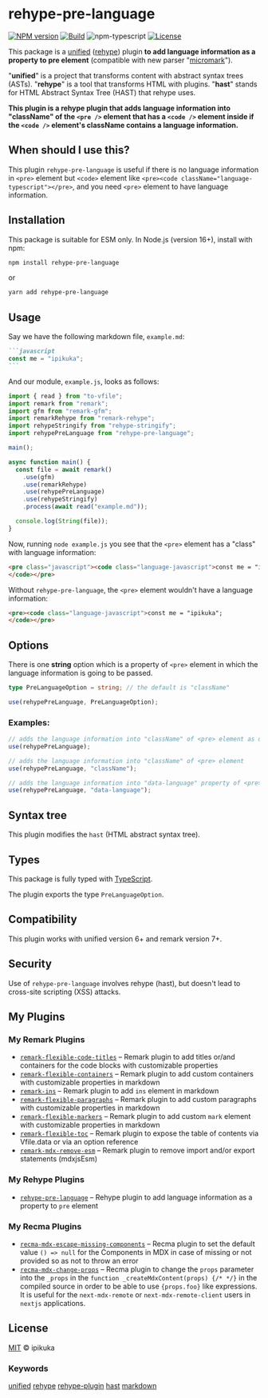 # rehype-pre-language

[![NPM version][npm-image]][npm-url]
[![Build][github-build]][github-build-url]
![npm-typescript]
[![License][github-license]][github-license-url]

This package is a [unified][unified] ([rehype][rehype]) plugin **to add language information as a property to pre element** (compatible with new parser "[micromark][micromark]").

"**unified**" is a project that transforms content with abstract syntax trees (ASTs). "**rehype**" is a tool that transforms HTML with plugins. "**hast**" stands for HTML Abstract Syntax Tree (HAST) that rehype uses.

**This plugin is a rehype plugin that adds language information into "className" of the `<pre />` element that has a `<code />` element inside if the `<code />` element's className contains a language information.**

## When should I use this?

This plugin `rehype-pre-language` is useful if there is no language information in `<pre>` element but `<code>` element like `<pre><code className="language-typescript"></pre>`, and you need `<pre>` element to have language information.

## Installation

This package is suitable for ESM only. In Node.js (version 16+), install with npm:

```bash
npm install rehype-pre-language
```

or

```bash
yarn add rehype-pre-language
```

## Usage

Say we have the following markdown file, `example.md`:

````markdown
```javascript
const me = "ipikuka";
```
````

And our module, `example.js`, looks as follows:

```javascript
import { read } from "to-vfile";
import remark from "remark";
import gfm from "remark-gfm";
import remarkRehype from "remark-rehype";
import rehypeStringify from "rehype-stringify";
import rehypePreLanguage from "rehype-pre-language";

main();

async function main() {
  const file = await remark()
    .use(gfm)
    .use(remarkRehype)
    .use(rehypePreLanguage)
    .use(rehypeStringify)
    .process(await read("example.md"));

  console.log(String(file));
}
```

Now, running `node example.js` you see that the `<pre>` element has a "class" with language information:

```html
<pre class="javascript"><code class="language-javascript">const me = "ipikuka";
</code></pre>
```

Without `rehype-pre-language`, the `<pre>` element wouldn't have a language information:

```html
<pre><code class="language-javascript">const me = "ipikuka";
</code></pre>
```

## Options

There is one **string** option which is a property of `<pre>` element in which the language information is going to be passed. 

```typescript
type PreLanguageOption = string; // the default is "className"

use(rehypePreLanguage, PreLanguageOption);
```

### Examples:

```typescript
// adds the language information into "className" of <pre> element as default
use(rehypePreLanguage);

// adds the language information into "className" of <pre> element
use(rehypePreLanguage, "className");

// adds the language information into "data-language" property of <pre> element
use(rehypePreLanguage, "data-language"); 
```

## Syntax tree

This plugin modifies the `hast` (HTML abstract syntax tree).

## Types

This package is fully typed with [TypeScript][typeScript].

The plugin exports the type `PreLanguageOption`.

## Compatibility

This plugin works with unified version 6+ and remark version 7+.

## Security

Use of `rehype-pre-language` involves rehype (hast), but doesn't lead to cross-site scripting (XSS) attacks.

## My Plugins

### My Remark Plugins

- [`remark-flexible-code-titles`](https://www.npmjs.com/package/remark-flexible-code-titles)
  – Remark plugin to add titles or/and containers for the code blocks with customizable properties
- [`remark-flexible-containers`](https://www.npmjs.com/package/remark-flexible-containers)
  – Remark plugin to add custom containers with customizable properties in markdown
- [`remark-ins`](https://www.npmjs.com/package/remark-ins)
  – Remark plugin to add `ins` element in markdown
- [`remark-flexible-paragraphs`](https://www.npmjs.com/package/remark-flexible-paragraphs)
  – Remark plugin to add custom paragraphs with customizable properties in markdown
- [`remark-flexible-markers`](https://www.npmjs.com/package/remark-flexible-markers)
  – Remark plugin to add custom `mark` element with customizable properties in markdown
- [`remark-flexible-toc`](https://www.npmjs.com/package/remark-flexible-toc)
  – Remark plugin to expose the table of contents via Vfile.data or via an option reference
- [`remark-mdx-remove-esm`](https://www.npmjs.com/package/remark-mdx-remove-esm)
  – Remark plugin to remove import and/or export statements (mdxjsEsm)

### My Rehype Plugins

- [`rehype-pre-language`](https://www.npmjs.com/package/rehype-pre-language)
  – Rehype plugin to add language information as a property to `pre` element

### My Recma Plugins

- [`recma-mdx-escape-missing-components`](https://www.npmjs.com/package/recma-mdx-escape-missing-components)
  – Recma plugin to set the default value `() => null` for the Components in MDX in case of missing or not provided so as not to throw an error
- [`recma-mdx-change-props`](https://www.npmjs.com/package/recma-mdx-change-props)
  – Recma plugin to change the `props` parameter into the `_props` in the `function _createMdxContent(props) {/* */}` in the compiled source in order to be able to use `{props.foo}` like expressions. It is useful for the `next-mdx-remote` or `next-mdx-remote-client` users in `nextjs` applications.

## License

[MIT][license] © ipikuka

### Keywords

[unified][unifiednpm] [rehype][rehypenpm] [rehype-plugin][rehypepluginnpm] [hast][hastnpm] [markdown][markdownnpm]

[unified]: https://github.com/unifiedjs/unified
[unifiednpm]: https://www.npmjs.com/search?q=keywords:unified
[rehype]: https://github.com/rehypejs/rehype
[rehypenpm]: https://www.npmjs.com/search?q=keywords:rehype
[rehypepluginnpm]: https://www.npmjs.com/search?q=keywords:rehype%20plugin
[hast]: https://github.com/syntax-tree/hast
[hastnpm]: https://www.npmjs.com/search?q=keywords:hast
[micromark]: https://github.com/micromark/micromark
[typescript]: https://www.typescriptlang.org/
[license]: https://github.com/ipikuka/rehype-pre-language/blob/main/LICENSE
[markdownnpm]: https://www.npmjs.com/search?q=keywords:markdown

[npm-url]: https://www.npmjs.com/package/rehype-pre-language
[npm-image]: https://img.shields.io/npm/v/rehype-pre-language
[github-license]: https://img.shields.io/github/license/ipikuka/rehype-pre-language
[github-license-url]: https://github.com/ipikuka/rehype-pre-language/blob/master/LICENSE
[github-build]: https://github.com/ipikuka/rehype-pre-language/actions/workflows/publish.yml/badge.svg
[github-build-url]: https://github.com/ipikuka/rehype-pre-language/actions/workflows/publish.yml
[npm-typescript]: https://img.shields.io/npm/types/rehype-pre-language
